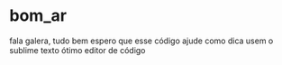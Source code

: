 # bom_ar
fala galera, tudo bem espero que esse código ajude
como dica usem o sublime texto ótimo editor de código
